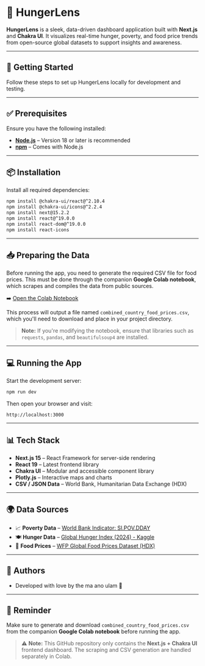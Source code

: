 # 🥣 HungerLens

**HungerLens** is a sleek, data-driven dashboard application built with **Next.js** and **Chakra UI**. It visualizes real-time hunger, poverty, and food price trends from open-source global datasets to support insights and awareness.

---

## 🚀 Getting Started

Follow these steps to set up HungerLens locally for development and testing.

---

## ✅ Prerequisites

Ensure you have the following installed:

- [**Node.js**](https://nodejs.org/) – Version 18 or later is recommended
- [**npm**](https://www.npmjs.com/) – Comes with Node.js

---

## 📦 Installation

Install all required dependencies:

```bash
npm install @chakra-ui/react@^2.10.4
npm install @chakra-ui/icons@^2.2.4
npm install next@15.2.2
npm install react@^19.0.0
npm install react-dom@^19.0.0
npm install react-icons
```

---

## 📥 Preparing the Data

Before running the app, you need to generate the required CSV file for food prices. This must be done through the companion **Google Colab notebook**, which scrapes and compiles the data from public sources.

➡️ [Open the Colab Notebook](https://colab.research.google.com/drive/1CB5YGZHRsyesIsGErbFml34BrXnQOTs4?usp=sharing)

This process will output a file named `combined_country_food_prices.csv`, which you'll need to download and place in your project directory.

> **Note:** If you're modifying the notebook, ensure that libraries such as `requests`, `pandas`, and `beautifulsoup4` are installed.

---

## 💻 Running the App

Start the development server:

```bash
npm run dev
```

Then open your browser and visit:

```
http://localhost:3000
```

---

## 📊 Tech Stack

- **Next.js 15** – React Framework for server-side rendering
- **React 19** – Latest frontend library
- **Chakra UI** – Modular and accessible component library
- **Plotly.js** – Interactive maps and charts
- **CSV / JSON Data** – World Bank, Humanitarian Data Exchange (HDX)

---

## 🌍 Data Sources

- 📈 **Poverty Data** – [World Bank Indicator: SI.POV.DDAY](https://data.worldbank.org/indicator/SI.POV.DDAY)
- 🍽️ **Hunger Data** – [Global Hunger Index (2024) - Kaggle](https://www.kaggle.com/datasets/faduregis/global-hunger-index-2024)
- 🛒 **Food Prices** – [WFP Global Food Prices Dataset (HDX)](https://data.humdata.org/dataset/global-wfp-food-prices?fbclid=IwY2xjawIvrKdleHRuA2FlbQIxMAABHRe8zUV68t9n-DYtvpT0dG_y2vslCq9SzGWRZwQfEGXC9BRcyGhoWkTCPw_aem_e3T_qGZzglT-IL8kl6lgxQ)

---

## 🧠 Authors

- Developed with love by the ma ano ulam 💚

---


## 🔔 Reminder

Make sure to generate and download `combined_country_food_prices.csv` from the companion **Google Colab notebook** before running the app.

> ⚠️ **Note:** This GitHub repository only contains the **Next.js + Chakra UI** frontend dashboard. The scraping and CSV generation are handled separately in Colab.

